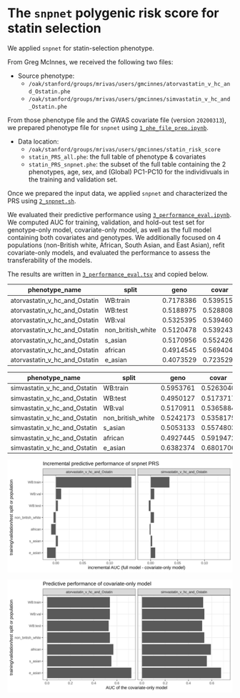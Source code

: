 # The `snpnet` polygenic risk score for statin selection

We applied `snpnet` for statin-selection phenotype.

From Greg McInnes, we received the following two files:

- Source phenotype:
  - `/oak/stanford/groups/mrivas/users/gmcinnes/atorvastatin_v_hc_and_Ostatin.phe`
  - `/oak/stanford/groups/mrivas/users/gmcinnes/simvastatin_v_hc_and_Ostatin.phe`

From those phenotype file and the GWAS covariate file (version `20200313`), we prepared phenotype file for `snpnet` using [`1_phe_file_prep.ipynb`](1_phe_file_prep.ipynb).

- Data location:
  - `/oak/stanford/groups/mrivas/users/gmcinnes/statin_risk_score`
  - `statin_PRS_all.phe`: the full table of phenotype & covariates
  - `statin_PRS_snpnet.phe`: the subset of the full table containing the 2 phenotypes, age, sex, and (Global) PC1-PC10 for the individivuals in the training and validation set.

Once we prepared the input data, we applied `snpnet` and characterized the PRS using [`2_snpnet.sh`](2_snpnet.sh).

We evaluated their predictive performance using [`3_performance_eval.ipynb`](3_performance_eval.ipynb). We computed AUC for training, validation, and hold-out test set for genotype-only model, covariate-only model, as well as the full model containing both covariates and genotypes. We additionally focused on 4 populations (non-British white, African, South Asian, and East Asian), refit covariate-only models, and evaluated the performance to assess the transferability of the models.

The results are written in [`3_performance_eval.tsv`](3_performance_eval.tsv) and copied below.


| phenotype_name                | split             | geno      | covar     | geno_covar | geno_delta   | n_variables | case_n | control_n |
|-------------------------------|-------------------|-----------|-----------|------------|--------------|-------------|--------|-----------|
| atorvastatin_v_hc_and_Ostatin | WB:train          | 0.7178386 | 0.5395159 | 0.6796515  |  0.140135539 | 650         |  7993  | 23374     |
| atorvastatin_v_hc_and_Ostatin | WB:test           | 0.5188975 | 0.5288084 | 0.5327297  |  0.003921311 | 650         |  2227  |  6743     |
| atorvastatin_v_hc_and_Ostatin | WB:val            | 0.5325395 | 0.5394602 | 0.5493588  |  0.009898598 | 650         |  1082  |  3355     |
| atorvastatin_v_hc_and_Ostatin | non_british_white | 0.5120478 | 0.5392435 | 0.5350556  | -0.004187855 | 650         |   688  |  2122     |
| atorvastatin_v_hc_and_Ostatin | s_asian           | 0.5170956 | 0.5524261 | 0.5562114  |  0.003785281 | 650         |   414  |  1289     |
| atorvastatin_v_hc_and_Ostatin | african           | 0.4914545 | 0.5694041 | 0.5609252  | -0.008478869 | 650         |   130  |   577     |
| atorvastatin_v_hc_and_Ostatin | e_asian           | 0.4073529 | 0.7235294 | 0.7073529  | -0.016176471 | 650         |    20  |    68     |

| phenotype_name                | split             | geno      | covar     | geno_covar | geno_delta   | n_variables | case_n | control_n |
|-------------------------------|-------------------|-----------|-----------|------------|--------------|-------------|--------|-----------|
| simvastatin_v_hc_and_Ostatin  | WB:train          | 0.5953761 | 0.5263040 | 0.5611164  |  0.034812424 |  97         | 21627  |  9740     |
| simvastatin_v_hc_and_Ostatin  | WB:test           | 0.4950127 | 0.5173717 | 0.5139568  | -0.003414922 |  97         |  6183  |  2787     |
| simvastatin_v_hc_and_Ostatin  | WB:val            | 0.5170911 | 0.5365884 | 0.5432712  |  0.006682822 |  97         |  3113  |  1324     |
| simvastatin_v_hc_and_Ostatin  | non_british_white | 0.5242173 | 0.5358175 | 0.5420629  |  0.006245316 |  97         |  1909  |   901     |
| simvastatin_v_hc_and_Ostatin  | s_asian           | 0.5053133 | 0.5574803 | 0.5604403  |  0.002960026 |  97         |  1191  |   512     |
| simvastatin_v_hc_and_Ostatin  | african           | 0.4927445 | 0.5919472 | 0.5901802  | -0.001766941 |  97         |   539  |   168     |
| simvastatin_v_hc_and_Ostatin  | e_asian           | 0.6382374 | 0.6801706 | 0.6886994  |  0.008528785 |  97         |    67  |    21     |

![incremental AUC](3_performance_eval.incremental_AUC.png)

![covar AUC](3_performance_eval.covar_AUC.png)
